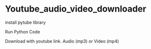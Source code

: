 # Youtube_audio_video_downloader
install pytube library 

Run Python Code

Download with youtube link. Audio (mp3) or Video (mp4)

